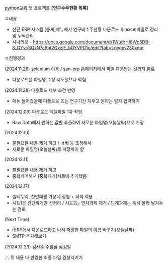 python교육 첫 프로젝트 **[연구수주현황 목록]**

ㅇ내용
  - 산단 ERP 시스템 [통계]메뉴에서 연구비수주현황 다운로드 후 excel파일로 정리 및 누적관리
  - 시나리오 - https://docs.google.com/document/d/1WudrHI8Wp5DB-S_QYvcSQxN7c9ht2QxzjE_bDYVPD1c/edit?tab=t.nyqcy730xmn

ㅇ진행경과

(2024.11.26) selenium 이용 / san-erp 홈페이지에서 파일 다운받는 것까지 완료
  - 다운로드된 파일명 수정 시도했으나 막힘


(2024.11.28) 다운로드 세부 조건 반영
  - 메뉴 들어갔을때 디폴트로 뜨는 연구기간 지우고 원하는 일자 입력하기


(2024.12.09) 다운로드 엑셀파일 1차 작업
  - Raw Data에서 원하는 값만 추출하여 새로운 파일명(오늘날짜)으로 저장

(2024.12.10) 
  - 불필요한 내용 제거 하고 / 너비 등 조정해서
  - 새로운 파일명(오늘날짜)로 저장까지 함

(2024.12.11) 
  - 불필요한 내용 제거 하고
  - 중복제거해서 [중복제거]시트에 추가했음

(2024.12.17) 
  - 셀테두리, 첫번째행 가운데 정렬 + 회색 적용
  - 시트1은 간단하게만 전처리 / 시트2는 연차과제 제거 / 단계과제는 혹시 몰라 남겨두는 걸로
    
(Next Time) 

  - rERP에서 다운로드하고 나서 저장한 파일의 이름 바꾸기(오늘날짜)
  - SMTP 추가해보기

(2024.12.23) 김사훈 주임님 점검일
 
  ∴ 위 내용 다 반영한 최종 파일 완성시키기





